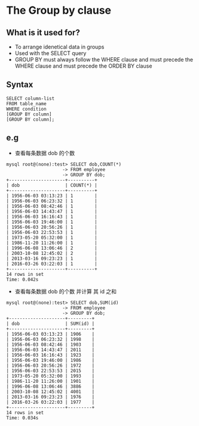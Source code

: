# The Group by clause

## What is it used for?

* To arrange idenetical data in groups
* Used with the SELECT query
* GROUP BY must always follow the WHERE clause and must precede  the WHERE clause and must precede the ORDER BY clause

## Syntax

```mysql
SELECT column-list
FROM table_name
WHERE condition
[GROUP BY column]
[GROUP BY column];
```

## e.g

* 查看每条数据 dob 的个数

```mysql
mysql root@(none):test> SELECT dob,COUNT(*)
                     -> FROM employee
                     -> GROUP BY dob;
+---------------------+----------+
| dob                 | COUNT(*) |
+---------------------+----------+
| 1956-06-03 03:13:23 | 1        |
| 1956-06-03 06:23:32 | 1        |
| 1956-06-03 08:42:46 | 1        |
| 1956-06-03 14:43:47 | 1        |
| 1956-06-03 16:16:43 | 1        |
| 1956-06-03 19:46:00 | 1        |
| 1956-06-03 20:56:26 | 1        |
| 1956-06-03 22:53:53 | 1        |
| 1973-05-20 05:32:00 | 1        |
| 1986-11-20 11:26:00 | 1        |
| 1996-06-08 13:06:46 | 2        |
| 2003-10-08 12:45:02 | 2        |
| 2013-03-16 09:23:23 | 1        |
| 2016-03-26 03:22:03 | 1        |
+---------------------+----------+
14 rows in set
Time: 0.042s
```

* 查看每条数据 dob 的个数 并计算 其 id 之和

```mysql
mysql root@(none):test> SELECT dob,SUM(id)
                     -> FROM employee
                     -> GROUP BY dob;
+---------------------+---------+
| dob                 | SUM(id) |
+---------------------+---------+
| 1956-06-03 03:13:23 | 1906    |
| 1956-06-03 06:23:32 | 1998    |
| 1956-06-03 08:42:46 | 1903    |
| 1956-06-03 14:43:47 | 2011    |
| 1956-06-03 16:16:43 | 1923    |
| 1956-06-03 19:46:00 | 1986    |
| 1956-06-03 20:56:26 | 1972    |
| 1956-06-03 22:53:53 | 2015    |
| 1973-05-20 05:32:00 | 1993    |
| 1986-11-20 11:26:00 | 1901    |
| 1996-06-08 13:06:46 | 3886    |
| 2003-10-08 12:45:02 | 4001    |
| 2013-03-16 09:23:23 | 1976    |
| 2016-03-26 03:22:03 | 1977    |
+---------------------+---------+
14 rows in set
Time: 0.034s
```

